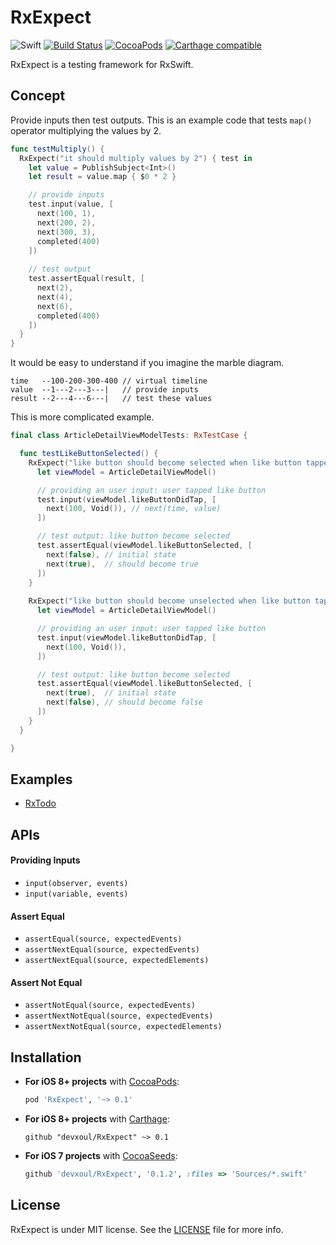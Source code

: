 RxExpect
========

![Swift](https://img.shields.io/badge/Swift-2.2-orange.svg)
[![Build Status](https://travis-ci.org/devxoul/RxExpect.svg?branch=master)](https://travis-ci.org/devxoul/RxExpect)
[![CocoaPods](http://img.shields.io/cocoapods/v/RxExpect.svg)](https://cocoapods.org/pods/RxExpect)
[![Carthage compatible](https://img.shields.io/badge/Carthage-compatible-4BC51D.svg?style=flat)](https://github.com/Carthage/Carthage)

RxExpect is a testing framework for RxSwift.

## Concept

Provide inputs then test outputs. This is an example code that tests `map()` operator multiplying the values by 2.

```swift
func testMultiply() {
  RxExpect("it should multiply values by 2") { test in
    let value = PublishSubject<Int>()
    let result = value.map { $0 * 2 }

    // provide inputs
    test.input(value, [
      next(100, 1),
      next(200, 2),
      next(300, 3),
      completed(400)
    ])
    
    // test output
    test.assertEqual(result, [
      next(2),
      next(4),
      next(6),
      completed(400)
    ])
  }
}
```

It would be easy to understand if you imagine the marble diagram.

```
time   --100-200-300-400 // virtual timeline
value  --1---2---3---|   // provide inputs
result --2---4---6---|   // test these values
```

This is more complicated example.

```swift
final class ArticleDetailViewModelTests: RxTestCase {

  func testLikeButtonSelected() {
    RxExpect("like button should become selected when like button tapped") { test in
      let viewModel = ArticleDetailViewModel()

      // providing an user input: user tapped like button
      test.input(viewModel.likeButtonDidTap, [
        next(100, Void()), // next(time, value)
      ])

      // test output: like button become selected
      test.assertEqual(viewModel.likeButtonSelected, [
        next(false), // initial state
        next(true),  // should become true
      ])
    }
    
    RxExpect("like button should become unselected when like button tapped") { test in
      let viewModel = ArticleDetailViewModel()

      // providing an user input: user tapped like button
      test.input(viewModel.likeButtonDidTap, [
        next(100, Void()),
      ])

      // test output: like button become selected
      test.assertEqual(viewModel.likeButtonSelected, [
        next(true),  // initial state
        next(false), // should become false
      ])
    }
  }

}
```

## Examples

* [RxTodo](https://github.com/devxoul/RxTodo/tree/master/RxTodoTests/Sources/Tests)

## APIs

#### Providing Inputs

* `input(observer, events)`
* `input(variable, events)`

#### Assert Equal

* `assertEqual(source, expectedEvents)`
* `assertNextEqual(source, expectedEvents)`
* `assertNextEqual(source, expectedElements)`

#### Assert Not Equal

* `assertNotEqual(source, expectedEvents)`
* `assertNextNotEqual(source, expectedEvents)`
* `assertNextNotEqual(source, expectedElements)`

## Installation

- **For iOS 8+ projects** with [CocoaPods](https://cocoapods.org):

    ```ruby
    pod 'RxExpect', '~> 0.1'
    ```

- **For iOS 8+ projects** with [Carthage](https://github.com/Carthage/Carthage):

    ```
    github "devxoul/RxExpect" ~> 0.1
    ```

- **For iOS 7 projects** with [CocoaSeeds](https://github.com/devxoul/CocoaSeeds):

    ```ruby
    github 'devxoul/RxExpect', '0.1.2', :files => 'Sources/*.swift'
    ```

## License

RxExpect is under MIT license. See the [LICENSE](LICENSE) file for more info.
